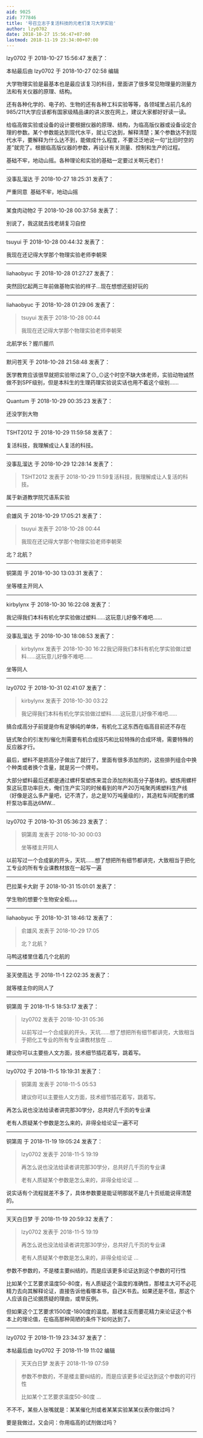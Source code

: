 ```yaml
---
aid: 9025
zid: 777846
title: '号召立志于复活科技的元老们复习大学实验'
author: lzy0702
date: 2018-10-27 15:56:47+07:00
lastmod: 2018-11-19 23:34:00+07:00
---
```


lzy0702 于 2018-10-27 15:56:47 发表了：

本帖最后由 lzy0702 于 2018-10-27 02:58 编辑 

大学物理实验是最基本也是最应该复习的科目，里面讲了很多常见物理量的测量方法和有关仪器的原理、结构。

还有各种化学的、电子的、生物的还有各种工科实验等等，各领域里占前几名的985/211大学应该都有国家级精品课的讲义放在网上，建议大家都好好读一读。

给临高做实验或设备的设计要根据仪器的原理、结构，为临高版仪器或设备设定合理的参数。某个参数能达到现代水平，就让它达到，解释清楚；某个参数达不到现代水平，要解释为什么达不到，能做成什么程度，不要泛泛地说一句“比旧时空的差”就完了。根据临高版仪器的参数，再设计有关测量、控制和生产的过程。

基础不牢，地动山摇。各种理论和实验的基础一定要过关啊元老们！

---------

没事乱溜达 于 2018-10-27 18:25:31 发表了：

严重同意  基础不牢，地动山摇

---------

某食肉动物2 于 2018-10-28 00:37:58 发表了：

别说了，我这就去找老胡复习自控

---------

tsuyui 于 2018-10-28 00:44:32 发表了：

我现在还记得大学那个物理实验老师李朝荣

---------

liahaobyuc 于 2018-10-28 01:27:27 发表了：

突然回忆起两三年前做基物实验的样子...现在想想还挺好玩的

---------

liahaobyuc 于 2018-10-28 01:29:06 发表了：

> tsuyui 发表于 2018-10-28 00:44
> 
> 我现在还记得大学那个物理实验老师李朝荣



北航学长？握爪握爪

---------

默问苍天 于 2018-10-28 21:58:48 发表了：

医学教育应该很早就把实验带过来了⊙\_⊙这个时空不缺大体老师，实验动物诚然做不到SPF级别，但是本科生的生理药理实验说实话也用不着这个级别……

---------

Quantum 于 2018-10-29 00:35:23 发表了：

还没学到大物

---------

TSHT2012 于 2018-10-29 11:59:58 发表了：

复活科技，我理解成让人复活的科技。

---------

没事乱溜达 于 2018-10-29 12:28:14 发表了：

> TSHT2012 发表于 2018-10-29 11:59复活科技，我理解成让人复活的科技。



属于新道教学院咒语系实验

---------

俞雄风 于 2018-10-29 17:05:21 发表了：

> tsuyui 发表于 2018-10-28 00:44
> 
> 我现在还记得大学那个物理实验老师李朝荣



北？北航？

---------

铜第周 于 2018-10-30 13:03:31 发表了：

坐等楼主开同人

---------

kirbylynx 于 2018-10-30 16:22:08 发表了：

我记得我们本科有机化学实验做过塑料……这玩意儿好像不难吧……

---------

没事乱溜达 于 2018-10-30 18:08:53 发表了：

> kirbylynx 发表于 2018-10-30 16:22我记得我们本科有机化学实验做过塑料……这玩意儿好像不难吧……



坐等同人

---------

lzy0702 于 2018-10-31 02:41:07 发表了：

> kirbylynx 发表于 2018-10-30 03:22
> 
> 我记得我们本科有机化学实验做过塑料……这玩意儿好像不难吧……



搞合成高分子前提是你有足够纯的单体，有机化工这东西在临高目前还不存在

链式聚合的引发剂/催化剂需要有机合成技巧和比较特殊的合成环境，需要特殊的反应器才行。

最后，塑料不是把高分子做出了就行了，里面有很多添加剂的，这些排列组合中换个种类或者换个含量，就是另一个牌号。

大部分塑料最后还都是通过螺杆泵塑炼来混合添加剂和高分子基体的。塑炼用螺杆泵这玩意功率巨大，俺们生产实习的时候看到的年产20万吨聚丙烯塑料生产线（好像是这么多产量吧，记不清了，总之是10万吨量级的），其造粒车间配套的螺杆泵功率高达6MW…

---------

lzy0702 于 2018-10-31 05:36:23 发表了：

> 铜第周 发表于 2018-10-30 00:03
> 
> 坐等楼主开同人



以前写过一个合成氨的开头，天坑……想了想把所有细节都讲完，大致相当于把化工专业的所有专业课教材放在一起写一遍

---------

巴拉莱卡大尉 于 2018-10-31 15:01:01 发表了：

学生物的想要个生物安全柜。。。

---------

liahaobyuc 于 2018-10-31 18:46:12 发表了：

> 俞雄风 发表于 2018-10-29 17:05
> 
> 北？北航？



马鸭这楼里住着几个北航的

---------

圣天使高达 于 2018-11-1 22:02:35 发表了：

就等楼主你的同人了

---------

铜第周 于 2018-11-5 18:53:17 发表了：

> lzy0702 发表于 2018-10-31 05:36
> 
> 以前写过一个合成氨的开头，天坑……想了想把所有细节都讲完，大致相当于把化工专业的所有专业课教材放在 ...



建议你可以主要些人文方面，技术细节插花着写，跳着写。

---------

lzy0702 于 2018-11-5 19:19:31 发表了：

> 铜第周 发表于 2018-11-5 05:53
> 
> 建议你可以主要些人文方面，技术细节插花着写，跳着写。



再怎么说也没法给读者讲完那30学分，总共好几千页的专业课

老有人质疑某个参数是怎么来的，非得全给论证一遍不可

---------

铜第周 于 2018-11-19 19:05:24 发表了：

> lzy0702 发表于 2018-11-5 19:19
> 
> 再怎么说也没法给读者讲完那30学分，总共好几千页的专业课
> 
> 老有人质疑某个参数是怎么来的，非得全给论证 ...



说实话有个流程就差不多了，具体参数要是能证明那就不是几十页纸能说得清楚的。

---------

天天白日梦 于 2018-11-19 20:59:32 发表了：

> lzy0702 发表于 2018-11-5 19:19
> 
> 再怎么说也没法给读者讲完那30学分，总共好几千页的专业课
> 
> 老有人质疑某个参数是怎么来的，非得全给论证 ...



参数不参数的，不是楼主要纠结的，而是应该更多论证达到这个参数的可行性

比如某个工艺要求温度50-80度，有人质疑这个温度的准确性，那楼主大可不必花精力去向其解释论证，直接告诉他看哪本书，自己K书去。如果还是不信，那这个人应该自己论据质疑的理由，或举反例。

但如果这个工艺要求1500度-1800度的温度。那楼主反而要花精力来论证这个书本上的理论值，在临高那种简陋的条件下如何达到了。

---------

lzy0702 于 2018-11-19 23:34:37 发表了：

本帖最后由 lzy0702 于 2018-11-19 11:02 编辑 


> 
> 天天白日梦 发表于 2018-11-19 07:59
> 
> 参数不参数的，不是楼主要纠结的，而是应该更多论证达到这个参数的可行性
> 
> 比如某个工艺要求温度50-80度 ...



不不不，某些人张嘴就是：某某催化剂或者某某实验某某仪表你做过吗？

要是我做过，又会问：你用临高的试剂做过吗？

---------

